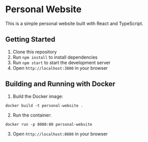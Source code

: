 # Personal Website

This is a simple personal website built with React and TypeScript.

## Getting Started

1. Clone this repository
2. Run `npm install` to install dependencies
3. Run `npm start` to start the development server
4. Open `http://localhost:3000` in your browser

## Building and Running with Docker

1. Build the Docker image:
```
docker build -t personal-website .
```
2. Run the container:
```
docker run -p 8080:80 personal-website
```
3. Open `http://localhost:8080` in your browser
